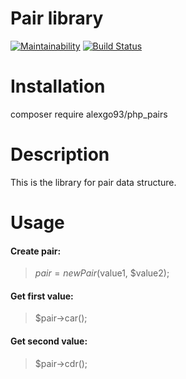 # Pair library

[![Maintainability](https://api.codeclimate.com/v1/badges/cb82aa44268ed6b06df1/maintainability)](https://codeclimate.com/github/alexgo93/Pair/maintainability) [![Build Status](https://travis-ci.org/alexgo93/Pair.svg?branch=master)](https://travis-ci.org/alexgo93/Pair)

# Installation

composer require alexgo93/php_pairs

# Description

This is the library for pair data structure.

# Usage

#### Create pair:

> $pair = new Pair($value1, $value2);

#### Get first value:

> $pair->car();

#### Get second value:

> $pair->cdr();